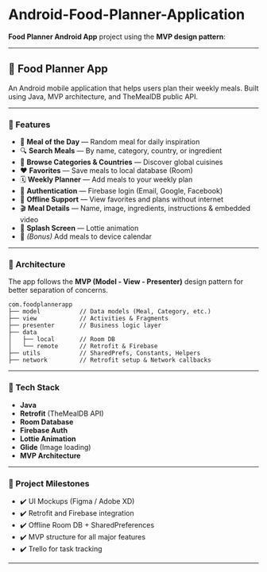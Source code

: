 # Android-Food-Planner-Application
**Food Planner Android App** project using the **MVP design pattern**:

---

## 🍱 Food Planner App

An Android mobile application that helps users plan their weekly meals. Built using Java, MVP architecture, and TheMealDB public API.

---

### 🚀 Features

- 🥘 **Meal of the Day** — Random meal for daily inspiration  
- 🔍 **Search Meals** — By name, category, country, or ingredient  
- 📂 **Browse Categories & Countries** — Discover global cuisines  
- ❤️ **Favorites** — Save meals to local database (Room)  
- 🗓️ **Weekly Planner** — Add meals to your weekly plan  
- 🔐 **Authentication** — Firebase login (Email, Google, Facebook)  
- 📡 **Offline Support** — View favorites and plans without internet  
- 🎬 **Meal Details** — Name, image, ingredients, instructions & embedded video  
- 🎉 **Splash Screen** — Lottie animation  
- 📆 *(Bonus)* Add meals to device calendar

---

### 🧠 Architecture

The app follows the **MVP (Model - View - Presenter)** design pattern for better separation of concerns.

```
com.foodplannerapp
├── model           // Data models (Meal, Category, etc.)
├── view            // Activities & Fragments
├── presenter       // Business logic layer
├── data
│   ├── local       // Room DB
│   └── remote      // Retrofit & Firebase
├── utils           // SharedPrefs, Constants, Helpers
├── network         // Retrofit setup & Network callbacks
```

---

### 🔧 Tech Stack

- **Java**
- **Retrofit** (TheMealDB API)
- **Room Database**
- **Firebase Auth**
- **Lottie Animation**
- **Glide** (Image loading)
- **MVP Architecture**


---


### 📌 Project Milestones

- ✔️ UI Mockups (Figma / Adobe XD)  
- ✔️ Retrofit and Firebase integration  
- ✔️ Offline Room DB + SharedPreferences
- ✔️ MVP structure for all major features  
- ✔️ Trello for task tracking  

---

